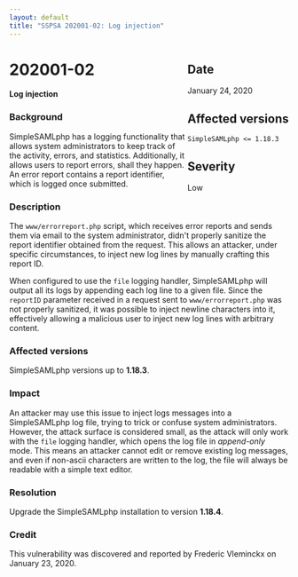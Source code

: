 ```yaml
---
layout: default
title: "SSPSA 202001-02: Log injection"
---
```


<aside><aside><div class="sidebar-warning" style="float: right;">
<h2>Date</h2>
January 24, 2020
<h2>Affected versions</h2>
<code>SimpleSAMLphp <= 1.18.3</code><br/>
<h2>Severity</h2>
Low
</div></aside></aside>

# 202001-02

**Log injection**

### Background

SimpleSAMLphp has a logging functionality that allows system administrators to keep track of the activity, errors, and
statistics. Additionally, it allows users to report errors, shall they happen. An error report contains a report
identifier, which is logged once submitted.

### Description

The `www/errorreport.php` script, which receives error reports and sends them via email to the system administrator,
didn't properly sanitize the report identifier obtained from the request. This allows an attacker, under specific
circumstances, to inject new log lines by manually crafting this report ID.

When configured to use the `file` logging handler, SimpleSAMLphp will output all its logs by appending each log line to
a given file. Since the `reportID` parameter received in a request sent to `www/errorreport.php` was not properly
sanitized, it was possible to inject newline characters into it, effectively allowing a malicious user to inject new
log lines with arbitrary content.

### Affected versions

SimpleSAMLphp versions up to **1.18.3**.

### Impact

An attacker may use this issue to inject logs messages into a SimpleSAMLphp log file, trying to trick or confuse system
administrators. However, the attack surface is considered small, as the attack will only work with the `file` logging
handler, which opens the log file in _append-only_ mode. This means an attacker cannot edit or remove existing log
messages, and even if non-ascii characters are written to the log, the file will always be readable with a simple text
editor.

### Resolution

Upgrade the SimpleSAMLphp installation to version **1.18.4**.

### Credit

This vulnerability was discovered and reported by Frederic Vleminckx on January 23, 2020.